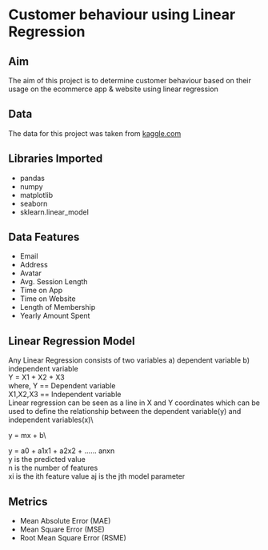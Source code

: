 # Customer behaviour using Linear Regression
## Aim 
The aim of this project is to determine customer behaviour based on their usage on the ecommerce app & website using linear regression 
## Data 
The data for this project was taken from [kaggle.com](https://www.kaggle.com/gauravc007/linear-regression-e-commerce-customers/data) 
## Libraries Imported
- pandas
- numpy
- matplotlib
- seaborn
- sklearn.linear_model

## Data Features
- Email
- Address  
- Avatar 
- Avg. Session Length
- Time on App
- Time on Website
- Length of Membership
- Yearly Amount Spent

## Linear Regression Model
Any Linear Regression consists of two variables a) dependent variable b) independent variable\
Y = X1 + X2 + X3\
where, Y == Dependent variable\
       X1,X2,X3 == Independent variable\
Linear regression can be seen as a line in X and Y coordinates which can be used to define the relationship between the dependent variable(y) and independent variables(x)\

y = mx + b\

y = a0 + a1x1 + a2x2 + ...... anxn\
y is the predicted value\
n is the number of features\
xi is the ith feature value
aj is the jth model parameter

## Metrics
- Mean Absolute Error (MAE)
- Mean Square Error (MSE)
- Root Mean Square Error (RSME)





